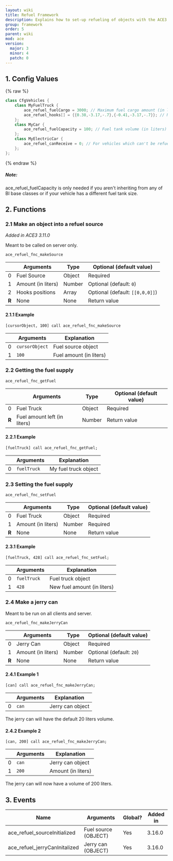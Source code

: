 ```yaml
---
layout: wiki
title: Refuel Framework
description: Explains how to set-up refueling of objects with the ACE3 refuel system.
group: framework
order: 5
parent: wiki
mod: ace
version:
  major: 3
  minor: 4
  patch: 0
---
```


## 1. Config Values

{% raw %}
```cpp
class CfgVehicles {
    class MyFuelTruck {
        ace_refuel_fuelCargo = 3000; // Maximum fuel cargo amount (in liters)
        ace_refuel_hooks[] = {{0.38,-3.17,-.7},{-0.41,-3.17,-.7}}; // Nozzle hooks positions
    };
    class MyCar {
        ace_refuel_fuelCapacity = 100; // Fuel tank volume (in liters)
    };
    class MyElectricCar {
        ace_refuel_canReceive = 0; // For vehicles which can't be refueled
    };
};
```
{% endraw %}

<div class="panel callout">
    <h5>Note:</h5>
    <p>ace_refuel_fuelCapacity is only needed if you aren't inheriting from any of BI base classes or if your vehicle has a different fuel tank size.</p>
</div>

## 2. Functions

### 2.1 Make an object into a refuel source
*Added in ACE3 3.11.0*

Meant to be called on server only.

`ace_refuel_fnc_makeSource`

|    | Arguments | Type | Optional (default value) |
|----| --------- | ---- | ------------------------ |
| 0  | Fuel Source | Object | Required |
| 1  | Amount (in liters) | Number | Optional (default: `0`) |
| 2  | Hooks positions | Array | Optional (default: `[[0,0,0]]`) |
| **R** | None | None | Return value |

#### 2.1.1 Example

`[cursorObject, 100] call ace_refuel_fnc_makeSource`

|    | Arguments | Explanation |
|----| --------- | ----------- |
| 0  | `cursorObject` | Fuel source object |
| 1  | `100` | Fuel amount (in liters) |

### 2.2 Getting the fuel supply

`ace_refuel_fnc_getFuel`

|    | Arguments | Type | Optional (default value) |
|----| --------- | ---- | ------------------------ |
| 0  | Fuel Truck | Object | Required |
| **R** | Fuel amount left (in liters) | Number | Return value |

#### 2.2.1 Example

`[fuelTruck] call ace_refuel_fnc_getFuel;`

|    | Arguments | Explanation |
|----| --------- | ----------- |
| 0  | `fuelTruck` | My fuel truck object |

### 2.3 Setting the fuel supply

`ace_refuel_fnc_setFuel`

|    | Arguments | Type | Optional (default value) |
| ---| --------- | ---- | ------------------------ |
| 0  | Fuel Truck | Object | Required |
| 1  | Amount (in liters) | Number | Required |
| **R** | None | None | Return value |

#### 2.3.1 Example

`[fuelTruck, 428] call ace_refuel_fnc_setFuel;`

|    | Arguments | Explanation |
|----| --------- | ----------- |
| 0  | `fuelTruck` | Fuel truck object |
| 1  | `428` | New fuel amount (in liters) |

### 2.4 Make a jerry can

Meant to be run on all clients and server.

`ace_refuel_fnc_makeJerryCan`

|    | Arguments | Type | Optional (default value) |
|----| --------- | ---- | ------------------------ |
| 0  | Jerry Can | Object | Required |
| 1  | Amount (in liters) | Number | Optional (default: `20`) |
| **R** | None | None | Return value |

#### 2.4.1 Example 1

`[can] call ace_refuel_fnc_makeJerryCan;`

|    | Arguments | Explanation |
|----| --------- | ----------- |
| 0  | `can` | Jerry can object |

The jerry can will have the default 20 liters volume.

#### 2.4.2 Example 2

`[can, 200] call ace_refuel_fnc_makeJerryCan;`

|    | Arguments | Explanation |
|----| --------- | ----------- |
| 0  | `can` | Jerry can object |
| 1  | `200` | Amount (in liters) |

The jerry can will now have a volume of 200 liters.

## 3. Events

| Name  | Arguments | Global? | Added in |
| ------------- | ------------- | ----- | ------------- |
| ace_refuel_sourceInitialized | Fuel source (OBJECT) | Yes | 3.16.0 |
| ace_refuel_jerryCanInitalized | Jerry can (OBJECT) | Yes | 3.16.0 |

